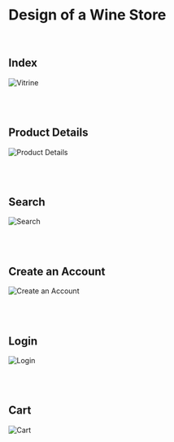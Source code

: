 # Design of a Wine Store

<br>

## Index
![Vitrine](Vitrine.png)

<br>
<br>

## Product Details
![Product Details](Detalhe.png)

<br>
<br>

## Search
![Search](Pesquisar.png)

<br>
<br>

## Create an Account
![Create an Account](Cadastrar.png)

<br>
<br>

## Login
![Login](Entrar.png)

<br>
<br>

## Cart
![Cart](Carrinho.png)